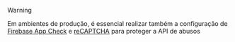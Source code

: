﻿> [!WARNING]
> Em ambientes de produção, é essencial realizar também a configuração de [Firebase App Check](../configure-firebase.md) e [reCAPTCHA](../configure-recaptcha.md)
> para proteger a API de abusos
